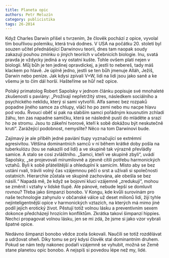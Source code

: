 ```yaml
---
title: Planeta opic
authors: Petr Meluzín
category: publicistika
tags: 26-2014 
---
```


Když Charles Darwin přišel s tvrzením, že člověk pochází z opice, vyvolal tím bouřlivou polemiku, která trvá dodnes. V USA na počátku 20. století byl souzen učitel přednášející Darwinovu teorii, dnes tam naopak soudy zakazují pouhou zmínku o jiných teoriích v učebnicích biologie. Inu, svatá pravda je vždycky jediná a vy ostatní kušte. Tohle ovšem platí nejen v biologii. Můj bůh je ten jedinej opravdickej, a jestli to nebereš, tady máš klackem po hlavě. Je úplně jedno, jestli se ten bůh jmenuje Alláh, Ježíš, Darwin nebo peníze. Jak kdysi zpívali V+W, lidi na lidi jsou jako saně a ke všemu je to čím dál horší. Hašteříme se hůř než opice.

Polský primatolog Robert Sapolsky v jednom článku popisuje své mnohaleté zkušenosti s paviány: „Prožívají nepřetržitý stres, následkem sociálního a psychického neklidu, který si sami vytvořili. Alfa samec bez rozpaků popadne jiného samce za chlupy, vláčí ho po zemi nebo mu nacpe hlavu pod vodu. Řvoucí oběť si pak na slabším samci pořádným kousnutím zchladí žáhu, ten zas napadne samičku, která se následně pustí do mláděte a srazí ho ze stromu. Jsou to zákeřní tvorové, kteří k sobě dokážou být neskutečně krutí“. Zarážející podobnost, nemyslíte? Něco na tom Darwinovi bude.

Zajímavý je ale příběh jedné paviání tlupy vyznačující se extrémní agresivitou. Většina dominantních samců v ní během krátké doby pošla na tuberkulózu (tou se nakazili od lidí) a ve skupině tak výrazně převládly samice. A stalo se cosi zvláštního. „Samci, kteří ve skupině zbyli“, uvádí Sapolsky, „se projevovali mírumilovně a zjevně cítili potřebu harmonických vztahů. Byli k sobě přátelštější a ohleduplní k samicím. Místo aby se bez ustání rvali, trávili volný čas vzájemnou péčí o srst a užívali si společnosti ostatních. Hierarchie zůstala ve skupině zachována, ale obešla se bez násilí.“ Napadá mě, že když se bojovní kluci vzájemně „zredukují“, mohou se změnit i vztahy v lidské tlupě. Ale pánové, nebude lepší se domluvit rovnou?
Třeba jako šimpanzi bonobo. V Kongu, kde kvůli surovinám pro naše technologie zahynulo v občanské válce už deset milionů lidí, žijí tyhle nejinteligentnější opice v harmonických vztazích, na kterých má mimo jiné podíl jejich erotický život. Pěstují totiž volnou lásku a preventivním sexem dokonce předcházejí hrozícím konfliktům. Zkrátka takoví šimpanzí hippies. Nechci propagovat volnou lásku, jen se mi zdá, že jsme si jako vzor vybrali špatné opice.

Nedávno šimpanzi bonobo vědce zcela šokovali. Naučili se totiž rozdělávat a udržovat oheň. Díky tomu se prý kdysi člověk stal dominantním druhem. Pokud se nám tedy nakonec podaří vzájemně se vyhubit, možná se Země stane planetou opic bonobo. A nejspíš si povedou lépe než my, lidé.